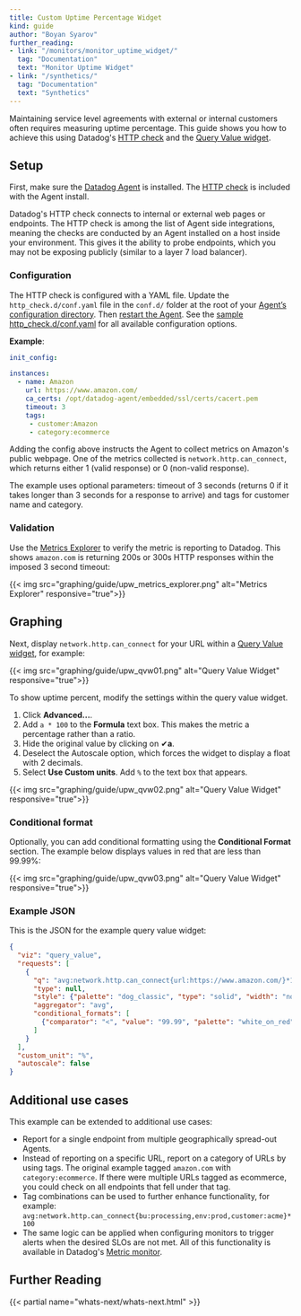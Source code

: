 ```yaml
---
title: Custom Uptime Percentage Widget
kind: guide
author: "Boyan Syarov"
further_reading:
- link: "/monitors/monitor_uptime_widget/"
  tag: "Documentation"
  text: "Monitor Uptime Widget"
- link: "/synthetics/"
  tag: "Documentation"
  text: "Synthetics"
---
```


Maintaining service level agreements with external or internal customers often requires measuring uptime percentage. This guide shows you how to achieve this using Datadog's [HTTP check][1] and the [Query Value widget][2].

## Setup

First, make sure the [Datadog Agent][3] is installed. The [HTTP check][1] is included with the Agent install.

Datadog's HTTP check connects to internal or external web pages or endpoints. The HTTP check is among the list of Agent side integrations, meaning the checks are conducted by an Agent installed on a host inside your environment. This gives it the ability to probe endpoints, which you may not be exposing publicly (similar to a layer 7 load balancer).

### Configuration

The HTTP check is configured with a YAML file. Update the `http_check.d/conf.yaml` file in the `conf.d/` folder at the root of your [Agent’s configuration directory][4]. Then [restart the Agent][5]. See the [sample http_check.d/conf.yaml][6] for all available configuration options.

**Example**:

```yaml
init_config:

instances:
  - name: Amazon
    url: https://www.amazon.com/
    ca_certs: /opt/datadog-agent/embedded/ssl/certs/cacert.pem
    timeout: 3
    tags:
     - customer:Amazon
     - category:ecommerce
```

Adding the config above instructs the Agent to collect metrics on Amazon's public webpage. One of the metrics collected is `network.http.can_connect`, which returns either 1 (valid response) or 0 (non-valid response).

The example uses optional parameters: timeout of 3 seconds (returns 0 if it takes longer than 3 seconds for a response to arrive) and tags for customer name and category.

### Validation

Use the [Metrics Explorer][7] to verify the metric is reporting to Datadog. This shows `amazon.com` is returning 200s or 300s HTTP responses within the imposed 3 second timeout:

{{< img src="graphing/guide/upw_metrics_explorer.png" alt="Metrics Explorer" responsive="true">}}

## Graphing

Next, display `network.http.can_connect` for your URL within a [Query Value widget][2], for example:

{{< img src="graphing/guide/upw_qvw01.png" alt="Query Value Widget" responsive="true">}}

To show uptime percent, modify the settings within the query value widget.

1. Click **Advanced...**.
2. Add `a * 100` to the **Formula** text box. This makes the metric a percentage rather than a ratio.
3. Hide the original value by clicking on ✔**a**.
4. Deselect the Autoscale option, which forces the widget to display a float with 2 decimals.
5. Select **Use Custom units**. Add `%` to the text box that appears.

{{< img src="graphing/guide/upw_qvw02.png" alt="Query Value Widget" responsive="true">}}

### Conditional format

Optionally, you can add conditional formatting using the **Conditional Format** section. The example below displays values in red that are less than 99.99%:

{{< img src="graphing/guide/upw_qvw03.png" alt="Query Value Widget" responsive="true">}}

### Example JSON

This is the JSON for the example query value widget:

```json
{
  "viz": "query_value",
  "requests": [
    {
      "q": "avg:network.http.can_connect{url:https://www.amazon.com/}*100",
      "type": null,
      "style": {"palette": "dog_classic", "type": "solid", "width": "normal"},
      "aggregator": "avg",
      "conditional_formats": [
        {"comparator": "<", "value": "99.99", "palette": "white_on_red"}
      ]
    }
  ],
  "custom_unit": "%",
  "autoscale": false
}
```

## Additional use cases

This example can be extended to additional use cases:

* Report for a single endpoint from multiple geographically spread-out Agents.
* Instead of reporting on a specific URL, report on a category of URLs by using tags. The original example tagged `amazon.com` with `category:ecommerce`. If there were multiple URLs tagged as ecommerce, you could check on all endpoints that fell under that tag.
* Tag combinations can be used to further enhance functionality, for example:
    `avg:network.http.can_connect{bu:processing,env:prod,customer:acme}*100`
* The same logic can be applied when configuring monitors to trigger alerts when the desired SLOs are not met. All of this functionality is available in Datadog's [Metric monitor][8].

## Further Reading

{{< partial name="whats-next/whats-next.html" >}}

[1]: /integrations/http_check
[2]: /graphing/widgets/query_value
[3]: https://app.datadoghq.com/account/settings#agent
[4]: /agent/guide/agent-configuration-files
[5]: /agent/guide/agent-commands/#restart-the-agent
[6]: https://github.com/DataDog/integrations-core/blob/master/http_check/datadog_checks/http_check/data/conf.yaml.example
[7]: https://app.datadoghq.com/metric/explorer
[8]: /monitors/monitor_types/metric
